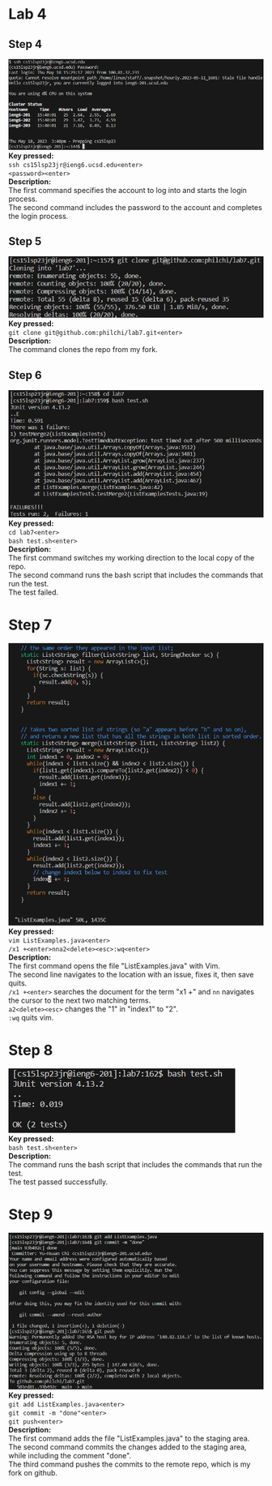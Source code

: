# Lab 4  
## Step 4  
![image](step4.png)  
**Key pressed:**  
`ssh cs15lsp23jr@ieng6.ucsd.edu<enter>`  
`<password><enter>`    
**Description:**  
The first command specifies the account to log into and starts the login process.  
The second command includes the password to the account and completes the login process.  
  
## Step 5  
![image](step5.png)  
**Key pressed:**  
`git clone git@github.com:philchi/lab7.git<enter>`  
**Description:**  
The command clones the repo from my fork.  
  
## Step 6  
![image](step6.png)  
**Key pressed:**  
`cd lab7<enter>`  
`bash test.sh<enter>`  
**Description:**  
The first command switches my working direction to the local copy of the repo.  
The second command runs the bash script that includes the commands that run the test.  
The test failed.  
  
# Step 7  
![image](step7.png)  
**Key pressed:**  
`vim ListExamples.java<enter>`  
`/x1 +<enter>nna2<delete><esc>:wq<enter>`  
**Description:**  
The first command opens the file "ListExamples.java" with Vim.  
The second line navigates to the location with an issue, fixes it, then save quits.  
`/x1 +<enter>` searches the document for the term "x1 +" and `nn` navigates the cursor to the next two matching terms.  
`a2<delete><esc>` changes the "1" in "index1" to "2".  
`:wq` quits vim.  
  
# Step 8  
![image](step8.png)  
**Key pressed:**  
`bash test.sh<enter>`  
**Description:**  
The command runs the bash script that includes the commands that run the test.  
The test passed successfully.  
  
# Step 9  
![image](step9.png)  
**Key pressed:**  
`git add ListExamples.java<enter>`  
`git commit -m "done"<enter>`  
`git push<enter>`  
**Description:**  
The first command adds the file "ListExamples.java" to the staging area.  
The second command commits the changes added to the staging area, while including the comment "done".  
The third command pushes the commits to the remote repo, which is my fork on github.  
